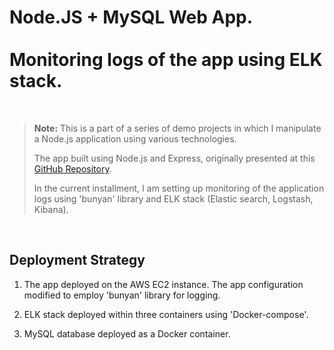
# Node.JS + MySQL Web App.<br><br>Monitoring logs of the app using ELK stack.

<br>

> **Note:** This is a part of a series of demo projects in which I manipulate a Node.js application using various technologies.<br>
>
> The app built using Node.js and Express, originally presented at this [GitHub Repository](https://github.com/otam-mato/nodejs_mysql_web_app_terraform.git).
>
> In the current installment, I am setting up monitoring of the application logs using 'bunyan' library and ELK stack (Elastic search, Logstash, Kibana).

<br>

## Deployment Strategy

1. The app deployed on the AWS EC2 instance. The app configuration modified to employ 'bunyan' library for logging.

2. ELK stack deployed within three containers using 'Docker-compose'.

3. MySQL database deployed as a Docker container.

<br>
